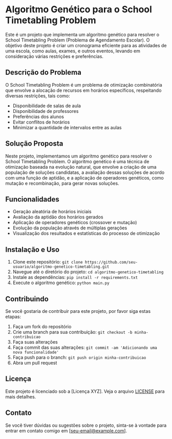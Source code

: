 # Algoritmo Genético para o School Timetabling Problem

Este é um projeto que implementa um algoritmo genético para resolver o School Timetabling Problem (Problema de Agendamento Escolar). O objetivo deste projeto é criar um cronograma eficiente para as atividades de uma escola, como aulas, exames, e outros eventos, levando em consideração várias restrições e preferências.

## Descrição do Problema

O School Timetabling Problem é um problema de otimização combinatória que envolve a alocação de recursos em horários específicos, respeitando diversas restrições, tais como:

- Disponibilidade de salas de aula
- Disponibilidade de professores
- Preferências dos alunos
- Evitar conflitos de horários
- Minimizar a quantidade de intervalos entre as aulas

## Solução Proposta

Neste projeto, implementamos um algoritmo genético para resolver o School Timetabling Problem. O algoritmo genético é uma técnica de otimização baseada na evolução natural, que envolve a criação de uma população de soluções candidatas, a avaliação dessas soluções de acordo com uma função de aptidão, e a aplicação de operadores genéticos, como mutação e recombinação, para gerar novas soluções.

## Funcionalidades

- Geração aleatória de horários iniciais
- Avaliação da aptidão dos horários gerados
- Aplicação de operadores genéticos (crossover e mutação)
- Evolução da população através de múltiplas gerações
- Visualização dos resultados e estatísticas do processo de otimização

## Instalação e Uso

1. Clone este repositório: `git clone https://github.com/seu-usuario/algoritmo-genetico-timetabling.git`
2. Navegue até o diretório do projeto: `cd algoritmo-genetico-timetabling`
3. Instale as dependências: `pip install -r requirements.txt`
4. Execute o algoritmo genético: `python main.py`

## Contribuindo

Se você gostaria de contribuir para este projeto, por favor siga estas etapas:

1. Faça um fork do repositório
2. Crie uma branch para sua contribuição: `git checkout -b minha-contribuicao`
3. Faça suas alterações
4. Faça commit das suas alterações: `git commit -am 'Adicionando uma nova funcionalidade'`
5. Faça push para o branch: `git push origin minha-contribuicao`
6. Abra um pull request

## Licença

Este projeto é licenciado sob a [Licença XYZ]. Veja o arquivo [LICENSE](LICENSE) para mais detalhes.

## Contato

Se você tiver dúvidas ou sugestões sobre o projeto, sinta-se à vontade para entrar em contato comigo em [seu-email@example.com].
